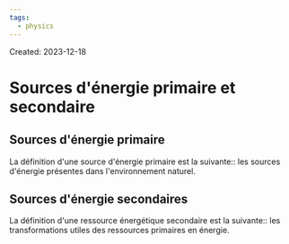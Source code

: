 ```yaml
---
tags:
  - physics
---
```

Created: 2023-12-18

# Sources d'énergie primaire et secondaire
## Sources d'énergie primaire
La définition d'une source d'énergie primaire est la suivante:: les sources d'énergie présentes dans l'environnement naturel.

## Sources d'énergie secondaires
La définition d'une ressource énergétique secondaire est la suivante:: les transformations utiles des ressources primaires en énergie.
